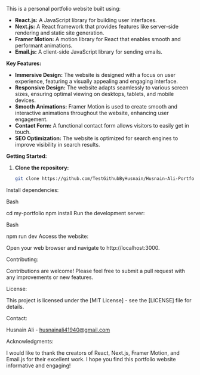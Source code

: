 
This is a personal portfolio website built using:

* **React.js:** A JavaScript library for building user interfaces.
* **Next.js:** A React framework that provides features like server-side rendering and static site generation.
* **Framer Motion:** A motion library for React that enables smooth and performant animations.
* **Email.js:** A client-side JavaScript library for sending emails.

**Key Features:**

* **Immersive Design:** The website is designed with a focus on user experience, featuring a visually appealing and engaging interface.
* **Responsive Design:** The website adapts seamlessly to various screen sizes, ensuring optimal viewing on desktops, tablets, and mobile devices.
* **Smooth Animations:** Framer Motion is used to create smooth and interactive animations throughout the website, enhancing user engagement.
* **Contact Form:** A functional contact form allows visitors to easily get in touch.
* **SEO Optimization:** The website is optimized for search engines to improve visibility in search results.

**Getting Started:**

1. **Clone the repository:**

   ```bash
   git clone https://github.com/TestGithubByHusnain/Husnain-Ali-Portfolio.git
Install dependencies:

Bash

cd my-portfolio
npm install
Run the development server:

Bash

npm run dev
Access the website:

Open your web browser and navigate to http://localhost:3000.

Contributing:

Contributions are welcome! Please feel free to submit a pull request with any improvements or new features.

License:

This project is licensed under the [MIT License] - see the [LICENSE] file for details.

Contact:

Husnain Ali - husnainali41940@gmail.com 

Acknowledgments:

I would like to thank the creators of React, Next.js, Framer Motion, and Email.js for their excellent work.
I hope you find this portfolio website informative and engaging!
